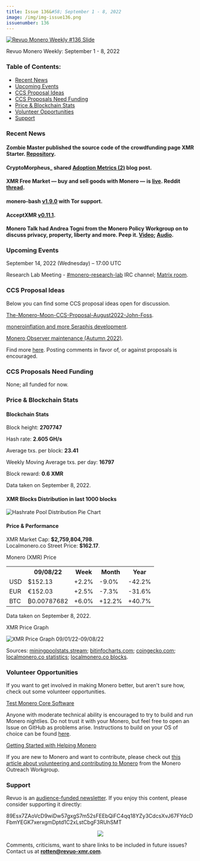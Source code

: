 ```yaml
---
title: Issue 136&#58; September 1 - 8, 2022
image: /img/img-issue136.png
issuenumber: 136
---
```

[<img src="/img/img-issue136.png" alt="Revuo Monero Weekly #136 Slide" class="img-lead">](/issue-136.html)

<p class="text-lead">Revuo Monero Weekly: September 1 - 8, 2022</p>
<!--more-->

<h3>Table of Contents:</h3>
<ul class="contents">
    <li><a href="#news">Recent News</a></li>
    <li><a href="#events">Upcoming Events</a></li>
    <li><a href="#ideas">CCS Proposal Ideas</a></li>
    <li><a href="#proposals">CCS Proposals Need Funding</a></li>
    <li><a href="#stats">Price & Blockchain Stats</a></li>
    <li><a href="#volunteer">Volunteer Opportunities</a></li>
    <li><a href="#support">Support</a></li>
</ul>

<h3 id="news">Recent News</h3>

<div class="newsbyte">
    <h4>Zombie Master published the source code of the crowdfunding page XMR Starter. <a href="https://gitlab.com/zombie_master/xmrstarter" target="_blank">Repository</a>.</h4>
</div>

<div class="newsbyte">
    <h4>CryptoMorpheus_ shared <a href="https://moneroj.net/view_article/Adoption-Metrics,-Monthly-Edition-(2)/" target="_blank">Adoption Metrics (2)</a> blog post.</h4>
</div>

<div class="newsbyte">
    <h4>XMR Free Market — buy and sell goods with Monero — is <a href="https://xmrfm.com/login" target="_blank">live</a>. Reddit <a href="https://teddit.adminforge.de/r/xmrfm/comments/x4u3vt/xmr_free_market_a_privacy_focused_ethical_and/" target="_blank">thread</a>.</h4>
</div>

<div class="newsbyte">
    <h4>monero-bash <a href="https://github.com/hinto-janaiyo/monero-bash/releases/tag/v1.9.0" target="_blank">v1.9.0</a> with Tor support.</h4>
</div>

<div class="newsbyte">
    <h4>AcceptXMR <a href="https://github.com/busyboredom/acceptxmr/releases/tag/v0.11.1" target="_blank">v0.11.1</a>.</h4>
</div>

<div class="newsbyte">
    <h4>Monero Talk had Andrea Togni from the Monero Policy Workgroup on to discuss privacy, property, liberty and more. Peep it. <a href="https://piped.mha.fi/watch?v=a5Jmsv0Irew" target="_blank">Video</a>; <a href="https://www.monerotalk.live/andrea-togni-privacy-property-liberty" target="_blank">Audio</a>.</h4>
</div>

<h3 id="events">Upcoming Events</h3>

<div class="event">
    <p class="date" markdown="1">September 14, 2022 (Wednesday) – 17:00 UTC</p>
    <p markdown="1">Research Lab Meeting - <a href="irc://irc.libera.chat/#monero-research-lab" target="_blank">#monero-research-lab</a> IRC channel; <a href="https://matrix.to/#/#monero-research-lab:monero.social" target="_blank">Matrix room</a>.</p>
</div>

<h3 id="ideas">CCS Proposal Ideas</h3>

<p>Below you can find some CCS proposal ideas open for discussion.</p>

<div class="proposal">
<p><a href="https://repo.getmonero.org/monero-project/ccs-proposals/-/merge_requests/336" target="_blank">The-Monero-Moon-CCS-Proposal-August2022-John-Foss</a>.</p>
</div>

<div class="proposal">
<p><a href="https://repo.getmonero.org/monero-project/ccs-proposals/-/merge_requests/341" target="_blank">moneroinflation and more Seraphis development</a>.</p>
</div>

<div class="proposal">
<p><a href="https://repo.getmonero.org/monero-project/ccs-proposals/-/merge_requests/342" target="_blank">Monero Observer maintenance (Autumn 2022)</a>.</p>
</div>

<div class="proposal">
<p>Find more <a href="https://ccs.getmonero.org/ideas/" target="_blank">here</a>. Posting comments in favor of, or against proposals is encouraged.</p>
</div>

<h3 id="proposals">CCS Proposals Need Funding</h3>

<p>None; all funded for now.</p>

<h3 id="stats">Price & Blockchain Stats</h3>

<h4 class="stat">Blockchain Stats</h4>

<div class="bcstats">
    <p>Block height: <b>2707747</b></p>
    <p>Hash rate: <b>2.605 GH/s</b></p>
    <p>Average txs. per block: <b>23.41</b></p>
    <p>Weekly Moving Average txs. per day: <b>16797</b></p>
    <p>Block reward: <b>0.6 XMR</b></p>
</div>
<p class="note">Data taken on September 8, 2022.</p>

<h4 class="stat">XMR Blocks Distribution in last 1000 blocks</h4>
<p><img src="/img/hashrate-pool-distribution-0908.png" alt="Hashrate Pool Distribution Pie Chart"/></p>

<h4 class="stat" id="price-stat">Price & Performance</h4>

<div class="price-intro">XMR Market Cap: <b>$2,759,804,798</b>.<br/>Localmonero.co Street Price: <b>$162.17</b>.</div>

<p class="table-title">Monero (XMR) Price</p>
<table class="price-table">
  <tr class="row1">
    <th></th>
    <th>09/08/22</th>
    <th>Week</th>
    <th>Month</th>
    <th>Year</th>
  </tr>
  <tr>
    <td data-th="XMR to">USD</td>
    <td data-th="09/08/22">$152.13</td>
    <td data-th="Week" class="green">+2.2%</td>
    <td data-th="Month" class="red">-9.0%</td>
    <td data-th="Year" class="red">-42.2%</td>
  </tr>
  <tr class="row3">
    <td data-th="XMR to">EUR</td>
    <td data-th="09/08/22">€152.03</td>
    <td data-th="Week" class="green">+2.5%</td>
    <td data-th="Month" class="red">-7.3%</td>
    <td data-th="Year" class="red">-31.6%</td>
  </tr>
  <tr>
    <td data-th="XMR to">BTC</td>
    <td data-th="09/08/22">₿0.00787682</td>
    <td data-th="Week" class="green">+6.0%</td>
    <td data-th="Month" class="green">+12.2%</td>
    <td data-th="Year" class="green">+40.7%</td>
  </tr>
</table>
<p class="note">Data taken on September 8, 2022.</p>

<p class="table-title">XMR Price Graph</p>

![XMR Price Graph 09/01/22-09/08/22](/img/weekly-chart-0908.png "XMR Price Graph 09/01/22-09/08/22")

Sources: <a href="https://miningpoolstats.stream/monero" target="_blank">miningpoolstats.stream</a>; <a href="https://bitinfocharts.com/monero/" target="_blank">bitinfocharts.com</a>; <a href="https://www.coingecko.com/en/coins/monero" target="_blank">coingecko.com</a>; <a href="https://localmonero.co/statistics" target="_blank">localmonero.co statistics</a>; <a href="https://localmonero.co/blocks" target="_blank">localmonero.co blocks</a>.

<h3 id="volunteer">Volunteer Opportunities</h3>

<p>If you want to get involved in making Monero better, but aren't sure how, check out some volunteer opportunities.</p>

<div class="newsbyte">
    <p class="date"><a href="https://github.com/monero-project/monero" target="_blank">Test Monero Core Software</a></p>
    <p>Anyone with moderate technical ability is encouraged to try to build and run Monero nightlies. Do not trust it with your Monero, but feel free to open an Issue on GitHub as problems arise. Instructions to build on your OS of choice can be found <a href="https://github.com/monero-project/monero#compiling-monero-from-source" target="_blank">here</a>. </p>
</div>

<div class="newsbyte">
    <p class="date"><a href="https://github.com/monero-project/monero" target="_blank">Getting Started with Helping Monero</a></p>
    <p>If you are new to Monero and want to contribute, please check out <a href="https://www.monerooutreach.org/stories/getting-started-helping-monero.php" target="_blank">this article about volunteering and contributing to Monero</a> from the Monero Outreach Workgroup. </p>
</div>

<h3 id="support">Support</h3>

<p markdown="1">Revuo is an <a href="https://revuo-xmr.com/support/">audience-funded newsletter</a>. If you enjoy this content, please consider supporting it directly:</p>

<p class="address" markdown="1">89Esx7ZAoVcD9wiDw57gxgS7m52sFEEbQiFC4qq18YZy3CdcsXvJ67FYdcDFbmYEGK7xerxgmDptd1C2xLstCbgF3RUhSMT</p>

<p><center><a href="monero:89Esx7ZAoVcD9wiDw57gxgS7m52sFEEbQiFC4qq18YZy3CdcsXvJ67FYdcDFbmYEGK7xerxgmDptd1C2xLstCbgF3RUhSMT" class="qr"><img src="/img/donate-monero.jpg" style="max-width: 200px;"/></a></center></p>

Comments, criticisms, want to share links to be included in future issues? Contact us at **rotten@revuo-xmr.com**.
